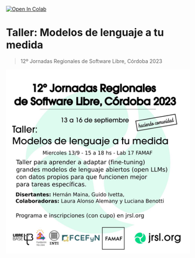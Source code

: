 <a href="https://colab.research.google.com/github/nanom/llm_adaptation_workshop/blob/main/Taller_Modelos_de_lenguaje_a_tu_medida_13_de_septiembre_2023.ipynb" target="_parent"><img src="https://colab.research.google.com/assets/colab-badge.svg" alt="Open In Colab"/></a>

# Taller: Modelos de lenguaje a tu medida
> 12º Jornadas Regionales de Software Libre, Córdoba 2023 

![flyer](flyer.jpeg)